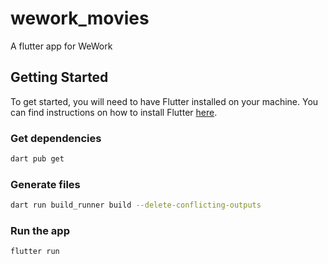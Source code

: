# wework_movies

A flutter app for WeWork

## Getting Started

To get started, you will need to have Flutter installed on your machine. You can find instructions on how to install Flutter [here](https://flutter.dev/docs/get-started/install).


### Get dependencies

```bash
dart pub get
```

### Generate files

```bash
dart run build_runner build --delete-conflicting-outputs
```

### Run the app

```bash
flutter run
```